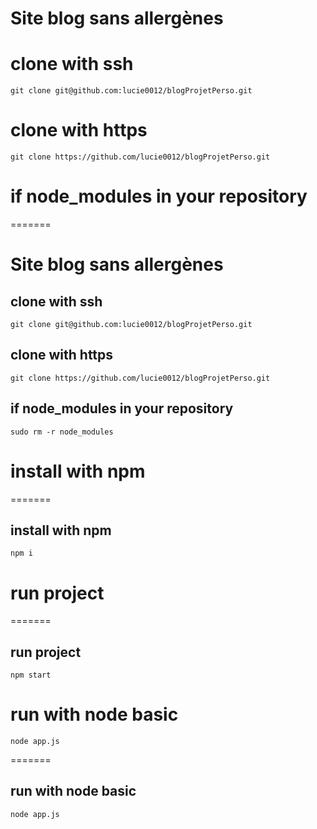 # Site blog sans allergènes
# clone with ssh
```
git clone git@github.com:lucie0012/blogProjetPerso.git
```
# clone with https
```
git clone https://github.com/lucie0012/blogProjetPerso.git
```
# if node_modules in your repository
=======
# Site blog sans allergènes
## clone with ssh
```
git clone git@github.com:lucie0012/blogProjetPerso.git
```
## clone with https
```
git clone https://github.com/lucie0012/blogProjetPerso.git
```
## if node_modules in your repository
```
sudo rm -r node_modules
```
# install with npm
=======
## install with npm
```
npm i
```
# run project
=======
## run project
```
npm start
```
# run with node basic
```
node app.js
```
=======
## run with node basic
```
node app.js

```